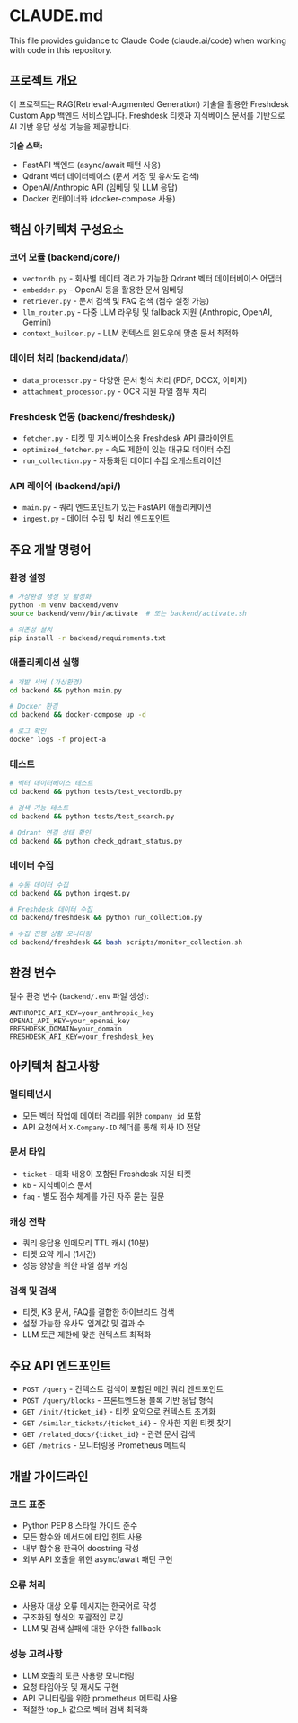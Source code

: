 # CLAUDE.md

This file provides guidance to Claude Code (claude.ai/code) when working with code in this repository.

## 프로젝트 개요

이 프로젝트는 RAG(Retrieval-Augmented Generation) 기술을 활용한 Freshdesk Custom App 백엔드 서비스입니다. Freshdesk 티켓과 지식베이스 문서를 기반으로 AI 기반 응답 생성 기능을 제공합니다.

**기술 스택:**
- FastAPI 백엔드 (async/await 패턴 사용)
- Qdrant 벡터 데이터베이스 (문서 저장 및 유사도 검색)
- OpenAI/Anthropic API (임베딩 및 LLM 응답)
- Docker 컨테이너화 (docker-compose 사용)

## 핵심 아키텍처 구성요소

### 코어 모듈 (backend/core/)
- `vectordb.py` - 회사별 데이터 격리가 가능한 Qdrant 벡터 데이터베이스 어댑터
- `embedder.py` - OpenAI 등을 활용한 문서 임베딩
- `retriever.py` - 문서 검색 및 FAQ 검색 (점수 설정 가능)
- `llm_router.py` - 다중 LLM 라우팅 및 fallback 지원 (Anthropic, OpenAI, Gemini)
- `context_builder.py` - LLM 컨텍스트 윈도우에 맞춘 문서 최적화

### 데이터 처리 (backend/data/)
- `data_processor.py` - 다양한 문서 형식 처리 (PDF, DOCX, 이미지)
- `attachment_processor.py` - OCR 지원 파일 첨부 처리

### Freshdesk 연동 (backend/freshdesk/)
- `fetcher.py` - 티켓 및 지식베이스용 Freshdesk API 클라이언트
- `optimized_fetcher.py` - 속도 제한이 있는 대규모 데이터 수집
- `run_collection.py` - 자동화된 데이터 수집 오케스트레이션

### API 레이어 (backend/api/)
- `main.py` - 쿼리 엔드포인트가 있는 FastAPI 애플리케이션
- `ingest.py` - 데이터 수집 및 처리 엔드포인트

## 주요 개발 명령어

### 환경 설정
```bash
# 가상환경 생성 및 활성화
python -m venv backend/venv
source backend/venv/bin/activate  # 또는 backend/activate.sh

# 의존성 설치
pip install -r backend/requirements.txt
```

### 애플리케이션 실행
```bash
# 개발 서버 (가상환경)
cd backend && python main.py

# Docker 환경
cd backend && docker-compose up -d

# 로그 확인
docker logs -f project-a
```

### 테스트
```bash
# 벡터 데이터베이스 테스트
cd backend && python tests/test_vectordb.py

# 검색 기능 테스트
cd backend && python tests/test_search.py

# Qdrant 연결 상태 확인
cd backend && python check_qdrant_status.py
```

### 데이터 수집
```bash
# 수동 데이터 수집
cd backend && python ingest.py

# Freshdesk 데이터 수집
cd backend/freshdesk && python run_collection.py

# 수집 진행 상황 모니터링
cd backend/freshdesk && bash scripts/monitor_collection.sh
```

## 환경 변수

필수 환경 변수 (`backend/.env` 파일 생성):
```
ANTHROPIC_API_KEY=your_anthropic_key
OPENAI_API_KEY=your_openai_key
FRESHDESK_DOMAIN=your_domain
FRESHDESK_API_KEY=your_freshdesk_key
```

## 아키텍처 참고사항

### 멀티테넌시
- 모든 벡터 작업에 데이터 격리를 위한 `company_id` 포함
- API 요청에서 `X-Company-ID` 헤더를 통해 회사 ID 전달

### 문서 타입
- `ticket` - 대화 내용이 포함된 Freshdesk 지원 티켓
- `kb` - 지식베이스 문서
- `faq` - 별도 점수 체계를 가진 자주 묻는 질문

### 캐싱 전략
- 쿼리 응답용 인메모리 TTL 캐시 (10분)
- 티켓 요약 캐시 (1시간)
- 성능 향상을 위한 파일 첨부 캐싱

### 검색 및 검색
- 티켓, KB 문서, FAQ를 결합한 하이브리드 검색
- 설정 가능한 유사도 임계값 및 결과 수
- LLM 토큰 제한에 맞춘 컨텍스트 최적화

## 주요 API 엔드포인트

- `POST /query` - 컨텍스트 검색이 포함된 메인 쿼리 엔드포인트
- `POST /query/blocks` - 프론트엔드용 블록 기반 응답 형식
- `GET /init/{ticket_id}` - 티켓 요약으로 컨텍스트 초기화
- `GET /similar_tickets/{ticket_id}` - 유사한 지원 티켓 찾기
- `GET /related_docs/{ticket_id}` - 관련 문서 검색
- `GET /metrics` - 모니터링용 Prometheus 메트릭

## 개발 가이드라인

### 코드 표준
- Python PEP 8 스타일 가이드 준수
- 모든 함수와 메서드에 타입 힌트 사용
- 내부 함수용 한국어 docstring 작성
- 외부 API 호출을 위한 async/await 패턴 구현

### 오류 처리
- 사용자 대상 오류 메시지는 한국어로 작성
- 구조화된 형식의 포괄적인 로깅
- LLM 및 검색 실패에 대한 우아한 fallback

### 성능 고려사항
- LLM 호출의 토큰 사용량 모니터링
- 요청 타임아웃 및 재시도 구현
- API 모니터링을 위한 prometheus 메트릭 사용
- 적절한 top_k 값으로 벡터 검색 최적화